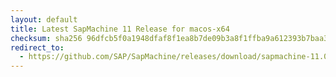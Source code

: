 ```yaml
---
layout: default
title: Latest SapMachine 11 Release for macos-x64
checksum: sha256 96dfcb5f0a1948dfaf8f1ea8b7de09b3a8f1ffba9a612393b7baa377a66044d2
redirect_to:
  - https://github.com/SAP/SapMachine/releases/download/sapmachine-11.0.25/sapmachine-jre-11.0.25_macos-x64_bin.tar.gz
---
```

